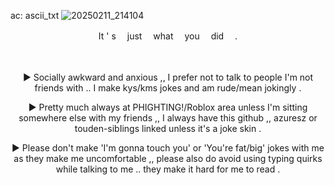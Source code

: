 ac: ascii_txt
![20250211_214104](https://github.com/user-attachments/assets/5da56b0c-ed8b-407d-ba41-453158834a23)

<p align="center">
It ' s 　just 　what 　you 　did 　.
</p>

 　
<p align="center">
  ► Socially awkward and anxious ,, I prefer not to talk to people I'm not friends with .. I make kys/kms jokes and am rude/mean jokingly .
</p> 
</p>
<p align="center">
► Pretty much always at PHIGHTING!/Roblox area unless I'm sitting somewhere else with my friends ,, I always have this github ,, azuresz or touden-sibIings linked unless it's a joke skin .
</p>
<p align="center">
  ► Please don't make 'I'm gonna touch you' or 'You're fat/big' jokes with me as they make me uncomfortable ,, please also do avoid using typing quirks while talking to me .. they make it hard for me to read .
</p>

